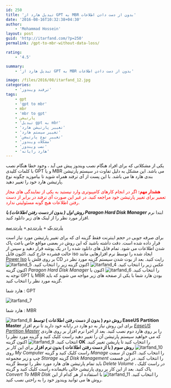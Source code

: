 ```yaml
---
id: 250
title: 'تبدیل هارد از GPT به MBR بدون از دست دادن اطلاعات'
date: '2016-08-16T10:32:38+04:30'
author:
    - 'Mohammad Hossein'
layout: post
guid: 'http://itarfand.com/?p=250'
permalink: /gpt-to-mbr-without-data-loss/

rating:
    - '4.5'

summary:
    - 'تبدیل هارد از GPT به MBR بدون از دست دادن اطلاعات'

image: /files/2016/08/itarfand_12.jpg
categories:
    - 'ترفند ویندوز'
tags:
    - gpt
    - 'gpt to mbr'
    - mbr
    - 'mbr to gpt'
    - پارتیشن
    - 'تبدیل gpt به mbr'
    - 'تغییر پارتیشن هارد'
    - 'تغییر سیستم هارد'
    - 'تغییر نوع پارتیشن'
    - 'مشکلات ویندوز'
    - 'نصب ویندوز'
    - 'هارد رایانه'
---
```


 یکی از مشکلاتی که برای افراد هنگام نصب ویندوز پیش می آید ، وجود خطا هنگام نصب با کلمات کلیدی GPT و یا MBR می باشد. این مشکل به دلیل تفاوت در سیستم پارتیشن بندی هارد ها می باشد. با این پست از آی ترفند همراه شوید تا بیاموزید چگونه نوع پارتیشن هارد خود را تغییر دهید.

 <span style="color:#FF0000;">**هشدار مهم:** اگر در انجام کارهای کامپیوتری وارد نیستید به یکی از نمایندگی های مجاز تعمیر برای تغییر پارتیشن خود مراجعه کنید. در غیر این صورت آی ترفند در برابر از دست رفتن اطلاعات هیچ گونه مسئولیتی ندارد.</span>

 ***روش اول ( بدون از دست رفتن اطلاعات) با Paragon Hard Disk Manager*** ابتدا نرم افزار مورد نظر را از لینک های زیر دانلود کنید.

 [پارت یک](http://s5.picofile.com/file/8134817842/HBCD15_2_US_Keyboard_Paragon_Hard_Disk_Manager_Only_part1_OF_3.rar.html) + [پارت دو ](http://s5.picofile.com/file/8134818792/HBCD15_2_US_Keyboard_Paragon_Hard_Disk_Manager_Only_part2_OF_3.rar.html) + [پارت سه](http://s5.picofile.com/file/8134819484/HBCD15_2_US_Keyboard_Paragon_Hard_Disk_Manager_Only_part3_OF_3.rar.html)

 برای صرفه جویی در حجم اینترنت فقط گزینه ای که برای تغییر پارتیشن مورد نیاز است قرار داده شده است. دقت داشته باشید که این روش در بعضی مواقع خاص باعث پاک شدن اطلاعات می شود. تمام فایل های دانلود شده را در یک پوشه قرار دهید و سپس از حالت فشرده خارج کنید. اکنون فایل iso ایجاد شده را توسط نرم افزارهایی مانند [Power Iso](http://soft98.ir/software/Cd-dvd-tools/455-PowerISO.html) بر روی فلش یا CD رایت کنید. بعد از بوت شدن سیستم گزینه مورد نظر در عکس زیر را انتخاب کنید. ![itarfand_4](/files/2016/08/itarfand_4.jpg) اکنون گزینه زیر را انتخاب کنید. ![itarfand_5](/files/2016/08/itarfand_5.jpg) اکنون گزینه *Paragon Hard Disk Manager* را انتخاب کنید. ![itarfand_6](/files/2016/08/itarfand_6.jpg) اکنون با توجه به GPT یا MBR بودن هارد شما با یکی از صفحه های زیر مواجه می شوید که باید گزینه مورد نظر را انتخاب کنید.

 هارد شما : GPT

 ![itarfand_7](/files/2016/08/itarfand_7.jpg)

 هارد شما : MBR

 ![itarfand_8](/files/2016/08/itarfand_8.jpg) **روش دوم ( بدون از دست رفتن اطلاعات ) توسط EaseUS Partition Master** برای این روش نیاز به دو هارد در رایانه خود دارید تا نرم افزار *[EaseUS Partition Master](http://soft98.ir/software/partition/233-EASEUS-Partition-Master-Pro.html)* را بر روی هارد دوم نصب کنید. بعد از اجرا نرم افزار بر روی هاردی که می خواهید سیستم پارتیشن آن را تغییر دهید راست کلیک کنید و گزینه مورد نظر را انتخاب کنید. ![itarfand_9](/files/2016/08/itarfand_9-1.jpg) اکنون گزینه **OK** را انتخاب کنید تا پاریشن تغییر کنید. ![itarfand_10](/files/2016/08/itarfand_10.jpg) **روش سوم ( با از دست رفتن اطلاعات ) بدون نرم افزار** برای این کار بر روی *My Computer* راست کلیک کنید و گزینه *Manage* را انتخاب کنید. اکنون از سمت چپ و زیر مجموعه *Storage* گزینه *Disk Management* را انتخاب کنید. در این قسمت باید تمام پارتیشن های هارد مورد نظر را توسط گزینه *Delete Volume* در راست کلیک ، پاک کنید. بعد از این کار بر روی پارتیشن خالی باقیمانده راست کلیک کنید و گزینه *Convert To MBR Disk* را انتخاب کنید. ![itarfand_11](/files/2016/08/itarfand_11.jpg) با استفاده از هر کدام از این روش ها می توانید ویندوز خود را به راحتی نصب کنید.